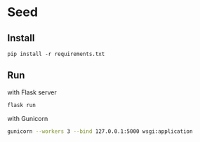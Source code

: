 # Seed

## Install
```
pip install -r requirements.txt
```

## Run
with Flask server
```bash
flask run
```

with Gunicorn
```bash
gunicorn --workers 3 --bind 127.0.0.1:5000 wsgi:application
```